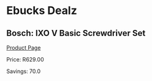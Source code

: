 
# Ebucks Dealz
## Bosch: IXO V Basic Screwdriver Set
[Product Page](https://www.ebucks.com/web/shop/productSelected.do?prodId=372665999&catId=717324798)

Price: R629.00

Savings: 70.0


	
